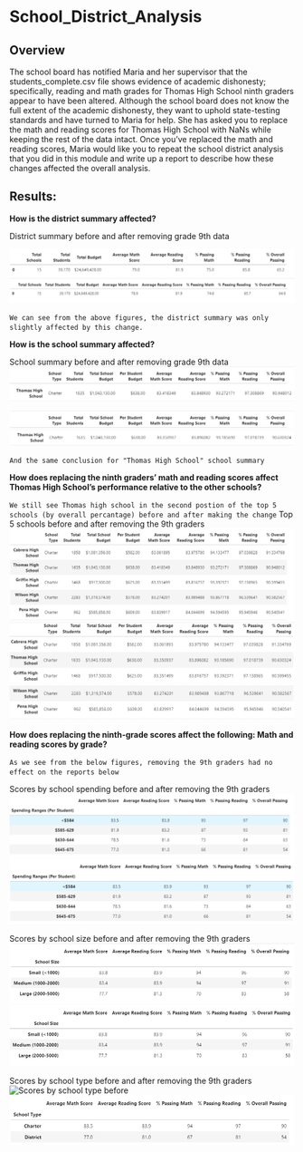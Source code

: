 # School_District_Analysis
## Overview
The school board has notified Maria and her supervisor that the students_complete.csv file shows evidence of academic dishonesty; specifically, reading and math grades for Thomas High School ninth graders appear to have been altered. Although the school board does not know the full extent of the academic dishonesty, they want to uphold state-testing standards and have turned to Maria for help. She has asked you to replace the math and reading scores for Thomas High School with NaNs while keeping the rest of the data intact. Once you’ve replaced the math and reading scores, Maria would like you to repeat the school district analysis that you did in this module and write up a report to describe how these changes affected the overall analysis.
## Results: 

**How is the district summary affected?**

District summary before and after removing grade 9th data

![District summary before removing grade 9 results](Resources/DistrictSummaryBefore.png)
![District summary before after grade 9 results](Resources/DistrictSummaryAfter.png)

`We can see from the above figures, the district summary was only slightly affected by this change.` 

**How is the school summary affected?**

School summary before and after removing grade 9th data
![](Resources/SchoolHeader.png)
![THS School summary before removing grade 9 results](Resources/SchoolSummaryBefore.png)

![](Resources/SchoolHeader.png)
![THS School summary after removing grade 9 results](Resources/SchoolSummaryAfter.png)


`And the same conclusion for "Thomas High School" school summary` 

**How does replacing the ninth graders’ math and reading scores affect Thomas High School’s performance relative to the other schools?**

`We still see Thomas high school in the second postion of the top 5 schools (by overall percantage)
before and after making the change`
Top 5 schools before and after removing the 9th graders
![Top 5 schools before](Resources/TopFiveSchoolsBefore.png)
![Top 5 schools after](Resources/TopFiveSchoolsAfter.png)

**How does replacing the ninth-grade scores affect the following:
Math and reading scores by grade?**

`As we see from the below figures, removing the 9th graders had no effect on the reports below` 

Scores by school spending before and after removing the 9th graders
![Scores by school spending before](Resources/ScoresBySchoolSpendingBefore.png)
![Scores by school spending after](Resources/ScoresBySchoolSpendingAfter.png)

Scores by school size before and after removing the 9th graders
![Scores by school size before](Resources/ScoresBySchoolSizeBefore.png)
![Scores by school size after](Resources/ScoresBySchoolSizeAfter.png)

Scores by school type before and after removing the 9th graders
![Scores by school type before](Resources/ScoresBySchoolTypeBefore.png)
![Scores by school type after](Resources/ScoresBySchoolTypeAfter.png)
